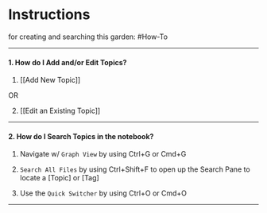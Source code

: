 # Instructions
for creating and searching this garden:
#How-To 

---

#### 1. How do I Add and/or Edit Topics?

1. [[Add New Topic]]

OR

2. [[Edit an Existing Topic]]

---
   
#### 2. How do I Search Topics in the notebook?

1. Navigate w/ `Graph View`  by using Ctrl+G or Cmd+G
   
2. `Search All Files` by using Ctrl+Shift+F to open up the Search Pane to locate a [Topic] or [Tag]  
   
3. Use the `Quick Switcher` 	by using Ctrl+O or Cmd+O  

---